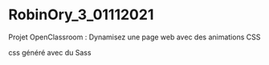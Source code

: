 # RobinOry_3_01112021
Projet OpenClassroom : Dynamisez une page web avec des animations CSS

css généré avec du Sass

